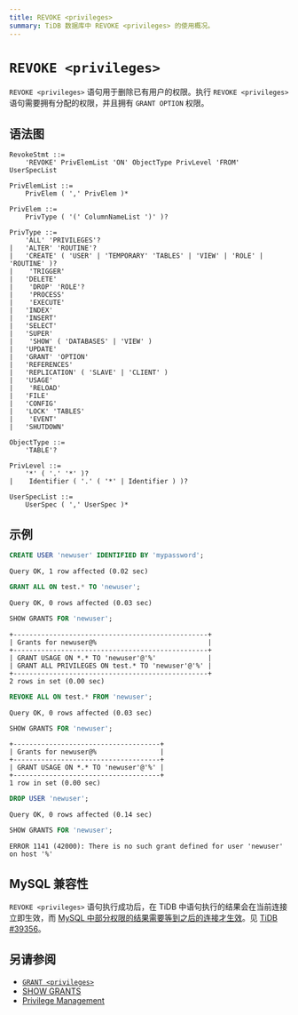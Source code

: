 ```yaml
---
title: REVOKE <privileges>
summary: TiDB 数据库中 REVOKE <privileges> 的使用概况。
---
```


# `REVOKE <privileges>`

`REVOKE <privileges>` 语句用于删除已有用户的权限。执行 `REVOKE <privileges>` 语句需要拥有分配的权限，并且拥有 `GRANT OPTION` 权限。

## 语法图

```ebnf+diagram
RevokeStmt ::=
    'REVOKE' PrivElemList 'ON' ObjectType PrivLevel 'FROM' UserSpecList

PrivElemList ::=
    PrivElem ( ',' PrivElem )*

PrivElem ::=
    PrivType ( '(' ColumnNameList ')' )?

PrivType ::=
    'ALL' 'PRIVILEGES'?
|   'ALTER' 'ROUTINE'?
|   'CREATE' ( 'USER' | 'TEMPORARY' 'TABLES' | 'VIEW' | 'ROLE' | 'ROUTINE' )?
|    'TRIGGER'
|   'DELETE'
|    'DROP' 'ROLE'?
|    'PROCESS'
|    'EXECUTE'
|   'INDEX'
|   'INSERT'
|   'SELECT'
|   'SUPER'
|    'SHOW' ( 'DATABASES' | 'VIEW' )
|   'UPDATE'
|   'GRANT' 'OPTION'
|   'REFERENCES'
|   'REPLICATION' ( 'SLAVE' | 'CLIENT' )
|   'USAGE'
|    'RELOAD'
|   'FILE'
|   'CONFIG'
|   'LOCK' 'TABLES'
|    'EVENT'
|   'SHUTDOWN'

ObjectType ::=
    'TABLE'?

PrivLevel ::=
    '*' ( '.' '*' )?
|    Identifier ( '.' ( '*' | Identifier ) )?

UserSpecList ::=
    UserSpec ( ',' UserSpec )*
```

## 示例


```sql
CREATE USER 'newuser' IDENTIFIED BY 'mypassword';
```

```
Query OK, 1 row affected (0.02 sec)
```


```sql
GRANT ALL ON test.* TO 'newuser';
```

```
Query OK, 0 rows affected (0.03 sec)
```


```sql
SHOW GRANTS FOR 'newuser';
```

```
+-------------------------------------------------+
| Grants for newuser@%                            |
+-------------------------------------------------+
| GRANT USAGE ON *.* TO 'newuser'@'%'             |
| GRANT ALL PRIVILEGES ON test.* TO 'newuser'@'%' |
+-------------------------------------------------+
2 rows in set (0.00 sec)
```


```sql
REVOKE ALL ON test.* FROM 'newuser';
```

```
Query OK, 0 rows affected (0.03 sec)
```


```sql
SHOW GRANTS FOR 'newuser';
```

```
+-------------------------------------+
| Grants for newuser@%                |
+-------------------------------------+
| GRANT USAGE ON *.* TO 'newuser'@'%' |
+-------------------------------------+
1 row in set (0.00 sec)
```


```sql
DROP USER 'newuser';
```

```
Query OK, 0 rows affected (0.14 sec)
```


```sql
SHOW GRANTS FOR 'newuser';
```

```
ERROR 1141 (42000): There is no such grant defined for user 'newuser' on host '%'
```

## MySQL 兼容性

`REVOKE <privileges>` 语句执行成功后，在 TiDB 中语句执行的结果会在当前连接立即生效，而 [MySQL 中部分权限的结果需要等到之后的连接才生效](https://dev.mysql.com/doc/refman/8.0/en/privilege-changes.html)。见 [TiDB #39356](https://github.com/pingcap/tidb/issues/39356)。

## 另请参阅

* [`GRANT <privileges>`](/sql-statements/sql-statement-grant-privileges.md)
* [SHOW GRANTS](/sql-statements/sql-statement-show-grants.md)
* [Privilege Management](/privilege-management.md)
